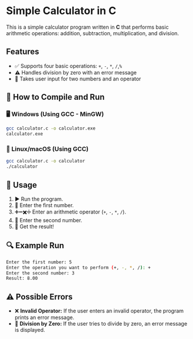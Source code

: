 # Simple Calculator in C

This is a simple calculator program written in **C** that performs basic arithmetic operations: addition, subtraction, multiplication, and division.

## Features

- ✅ Supports four basic operations: `+`, `-`, `*`, `/`,`%`
- ⚠️ Handles division by zero with an error message
- 📝 Takes user input for two numbers and an operator

## 🎯 How to Compile and Run

### 🖥️ Windows (Using GCC - MinGW)

```sh
gcc calculator.c -o calculator.exe
calculator.exe
```

### 🐧 Linux/macOS (Using GCC)

```sh
gcc calculator.c -o calculator
./calculator
```

## 📌 Usage

1. ▶️ Run the program.
2. 🔢 Enter the first number.
3. ➕➖✖️➗ Enter an arithmetic operator (`+`, `-`, `*`, `/`).
4. 🔢 Enter the second number.
5. 🎉 Get the result!

## 🔍 Example Run

```sh
Enter the first number: 5
Enter the operation you want to perform (+, -, *, /): +
Enter the second number: 3
Result: 8.00
```

## ⚠️ Possible Errors

- ❌ **Invalid Operator:** If the user enters an invalid operator, the program prints an error message.
- 🚫 **Division by Zero:** If the user tries to divide by zero, an error message is displayed.

##
